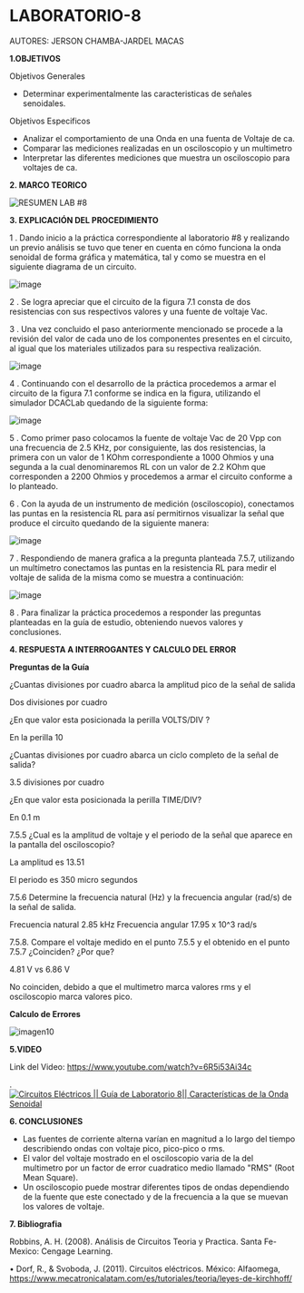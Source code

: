 # LABORATORIO-8
AUTORES: JERSON CHAMBA-JARDEL MACAS

**1.OBJETIVOS**

Objetivos Generales

* Determinar experimentalmente las caracteristicas de señales senoidales.

Objetivos Especificos

* Analizar el comportamiento de una Onda en una fuenta de Voltaje de ca.
* Comparar las mediciones realizadas en un osciloscopio y un multimetro
* Interpretar las diferentes mediciones que muestra un osciloscopio para voltajes de ca.

**2. MARCO TEORICO**

![RESUMEN LAB #8](https://user-images.githubusercontent.com/84453441/132271731-00335c99-f0df-4fcb-a553-6c86a7f3477a.png)

**3. EXPLICACIÓN DEL PROCEDIMIENTO**

1 . Dando inicio a la práctica correspondiente al laboratorio #8 y realizando un previo análisis se tuvo que tener en cuenta en cómo funciona la onda senoidal de forma gráfica y matemática, tal y como se muestra en el siguiente diagrama de un circuito.

![image](https://user-images.githubusercontent.com/84453441/132269191-322213e1-ef85-496b-81a0-8121ad745d85.png)

2 . Se logra apreciar que el circuito de la figura 7.1 consta de dos resistencias con sus respectivos valores y una fuente de voltaje Vac. 

3 . Una vez concluido el paso anteriormente mencionado se procede a la revisión del valor de cada uno de los componentes presentes en el circuito, al igual que los materiales utilizados para su respectiva realización. 

![image](https://user-images.githubusercontent.com/84453441/132269208-b78372a4-2197-40a9-8228-80548b0cd1d5.png)

4 . Continuando con el desarrollo de la práctica procedemos a armar el circuito de la figura 7.1 conforme se indica en la figura, utilizando el simulador DCACLab quedando de la siguiente forma:

![image](https://user-images.githubusercontent.com/84453441/132269235-04b54ef7-5efe-4892-bbb7-00d9eb75ddec.png)

5 . Como primer paso colocamos la fuente de voltaje Vac de 20 Vpp con una frecuencia de 2.5 KHz, por consiguiente, las dos resistencias, la primera con un valor de 1 KOhm correspondiente a 1000 Ohmios y una segunda a la cual denominaremos RL con un valor de 2.2 KOhm que corresponden a 2200 Ohmios y procedemos a armar el circuito conforme a lo planteado.

6 . Con la ayuda de un instrumento de medición (osciloscopio), conectamos las puntas en la resistencia RL para así permitirnos visualizar la señal que produce el circuito quedando de la siguiente manera:

![image](https://user-images.githubusercontent.com/84453441/132269266-df281d79-228a-44b7-92a4-af2e50a8e8ec.png)

7 . Respondiendo de manera grafica a la pregunta planteada 7.5.7, utilizando un multímetro conectamos las puntas en la resistencia RL para medir el voltaje de salida de la misma como se muestra a continuación:

![image](https://user-images.githubusercontent.com/84453441/132269295-1494a244-cc7d-4e37-97e5-c27bc78b50a4.png)

8 . Para finalizar la práctica procedemos a responder las preguntas planteadas en la guía de estudio, obteniendo nuevos valores y conclusiones.

**4. RESPUESTA A INTERROGANTES Y CALCULO DEL ERROR**

**Preguntas de la Guía**


¿Cuantas divisiones por cuadro abarca la amplitud pico de la señal de salida

Dos divisiones por cuadro

¿En que valor esta posicionada la perilla VOLTS/DIV ?

En la perilla 10

¿Cuantas divisiones por cuadro abarca un ciclo completo de la señal de salida?

3.5 divisiones por cuadro

¿En que valor esta posicionada la perilla TIME/DIV?

En 0.1 m

7.5.5 ¿Cual es la amplitud  de voltaje y el periodo de la señal que aparece en la pantalla del osciloscopio?

La amplitud es 13.51 

El periodo es 350 micro segundos  

7.5.6 Determine la frecuencia natural (Hz) y la frecuencia angular (rad/s) de la señal de salida.

Frecuencia natural 2.85 kHz
Frecuencia angular 17.95 x 10^3 rad/s


7.5.8. Compare el voltaje medido en el punto 7.5.5 y el obtenido en el punto 7.5.7 ¿Coinciden?  ¿Por que?

4.81 V vs 6.86 V 

No coinciden, debido a que el multimetro marca valores rms y el osciloscopio marca valores pico.


**Calculo de Errores**

![imagen10](https://user-images.githubusercontent.com/84357979/132302389-0250db2f-75f1-424d-8ee4-445113944313.png)


**5.VIDEO**

Link del Video: https://www.youtube.com/watch?v=6R5i53Ai34c

.[![Circuitos Eléctricos || Guía de Laboratorio 8|| Características de la Onda Senoidal](https://img.youtube.com/vi/6R5i53Ai34c/0.jpg)](https://youtu.be/6R5i53Ai34c)



**6. CONCLUSIONES**

* Las fuentes de corriente alterna varían en magnitud a lo largo del tiempo describiendo ondas con voltaje pico, pico-pico o rms.
*  El valor del voltaje mostrado en el osciloscopio varia de la del multimetro por un factor de error cuadratico medio llamado "RMS" (Root Mean Square).
*  Un osciloscopio puede mostrar diferentes tipos de ondas dependiendo de la fuente que este conectado y de la frecuencia a la que se muevan los valores de voltaje.

**7. Bibliografia**

 Robbins, A. H. (2008). Análisis de Circuitos Teoria y Practica. Santa Fe-Mexico: Cengage Learning.
 
•  Dorf, R., & Svoboda, J. (2011). Circuitos eléctricos. México: Alfaomega, https://www.mecatronicalatam.com/es/tutoriales/teoria/leyes-de-kirchhoff/

